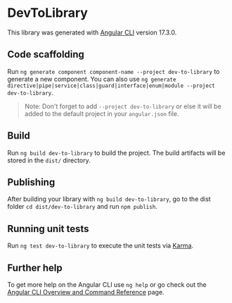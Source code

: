 # DevToLibrary

This library was generated with [Angular CLI](https://github.com/angular/angular-cli) version 17.3.0.

## Code scaffolding

Run `ng generate component component-name --project dev-to-library` to generate a new component. You can also use `ng generate directive|pipe|service|class|guard|interface|enum|module --project dev-to-library`.
> Note: Don't forget to add `--project dev-to-library` or else it will be added to the default project in your `angular.json` file. 

## Build

Run `ng build dev-to-library` to build the project. The build artifacts will be stored in the `dist/` directory.

## Publishing

After building your library with `ng build dev-to-library`, go to the dist folder `cd dist/dev-to-library` and run `npm publish`.

## Running unit tests

Run `ng test dev-to-library` to execute the unit tests via [Karma](https://karma-runner.github.io).

## Further help

To get more help on the Angular CLI use `ng help` or go check out the [Angular CLI Overview and Command Reference](https://angular.io/cli) page.
